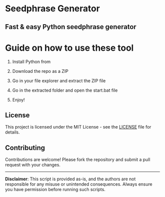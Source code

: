 # Seedphrase Generator    
   
## Fast & easy Python seedphrase generator  
      
# Guide on how to use these tool    
       
1. Install Python from  
 
2. Download the repo as a ZIP 

3. Go in your file explorer and extract the ZIP file   
    
4. Go in the extracted folder and open the start.bat file  
 
5. Enjoy!     
      
## License     
  
This project is licensed under the MIT License - see the [LICENSE](LICENSE) file for details.      
   
## Contributing  
    
Contributions are welcome! Please fork the repository and submit a pull request with your changes.     
   
---    
   
**Disclaimer**: This script is provided as-is, and the authors are not responsible for any misuse or unintended consequences. Always ensure you have permission before running such scripts.   